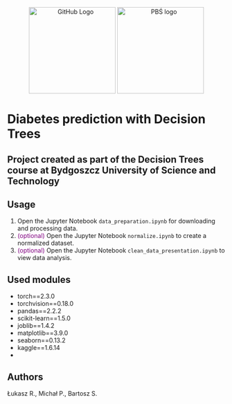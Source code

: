 <div align="center">
  <img src="https://github.githubassets.com/images/modules/logos_page/GitHub-Mark.png" alt="GitHub Logo" width="200"/>
  <img src='https://encrypted-tbn0.gstatic.com/images?q=tbn:ANd9GcRSIwYHRwq2mZjyqvz-OjAxOMkJp3XO0ul36g&s' alt="PBŚ logo" width="200" href="https://pbs.edu.pl/"/>
</div>

# Diabetes prediction with Decision Trees

## Project created as part of the Decision Trees course at Bydgoszcz University of Science and Technology

## Usage
<ol>
  <li>Open the Jupyter Notebook <code>data_preparation.ipynb</code> for downloading and processing data.</li>
  <li><span style='color: purple'>(optional)</span> Open the Jupyter Notebook <code>normalize.ipynb</code> to create a normalized dataset.</li>
  <li><span style='color: purple'>(optional)</span> Open the Jupyter Notebook <code>clean_data_presentation.ipynb</code> to view data analysis.</li>
</ol>

## Used modules
<ul>
  <li>torch==2.3.0</li>
  <li>torchvision==0.18.0</li>
  <li>pandas==2.2.2</li>
  <li>scikit-learn==1.5.0</li>
  <li>joblib==1.4.2</li>
  <li>matplotlib==3.9.0</li>
  <li>seaborn==0.13.2</li>
  <li>kaggle==1.6.14</li>
  <li></li>
</ul>

## Authors
<p>Łukasz R., Michał P., Bartosz S.</p>